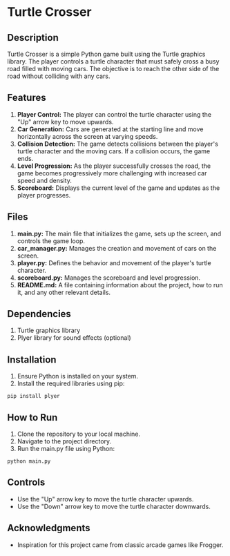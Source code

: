 # Turtle Crosser

## Description
Turtle Crosser is a simple Python game built using the Turtle graphics library. The player controls a turtle character that must safely cross a busy road filled with moving cars. The objective is to reach the other side of the road without colliding with any cars.

## Features
1. **Player Control:** The player can control the turtle character using the "Up" arrow key to move upwards.
2. **Car Generation:** Cars are generated at the starting line and move horizontally across the screen at varying speeds.
3. **Collision Detection:** The game detects collisions between the player's turtle character and the moving cars. If a collision occurs, the game ends.
4. **Level Progression:** As the player successfully crosses the road, the game becomes progressively more challenging with increased car speed and density.
5. **Scoreboard:** Displays the current level of the game and updates as the player progresses.

## Files
1. **main.py:** The main file that initializes the game, sets up the screen, and controls the game loop.
2. **car_manager.py:** Manages the creation and movement of cars on the screen.
3. **player.py:** Defines the behavior and movement of the player's turtle character.
4. **scoreboard.py:** Manages the scoreboard and level progression.
5. **README.md:** A file containing information about the project, how to run it, and any other relevant details.

## Dependencies
1. Turtle graphics library
2. Plyer library for sound effects (optional)

## Installation
1. Ensure Python is installed on your system.
2. Install the required libraries using pip:
```
pip install plyer
```

## How to Run
1. Clone the repository to your local machine.
2. Navigate to the project directory.
3. Run the main.py file using Python:
```
python main.py
```

## Controls
- Use the "Up" arrow key to move the turtle character upwards.
- Use the "Down" arrow key to move the turtle character downwards.


## Acknowledgments
- Inspiration for this project came from classic arcade games like Frogger.
